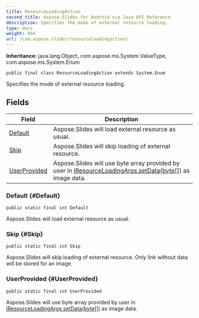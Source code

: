 ```yaml
---
title: ResourceLoadingAction
second_title: Aspose.Slides for Android via Java API Reference
description: Specifies the mode of external resource loading.
type: docs
weight: 464
url: /com.aspose.slides/resourceloadingaction/
---
```

**Inheritance:**
java.lang.Object, com.aspose.ms.System.ValueType, com.aspose.ms.System.Enum
```
public final class ResourceLoadingAction extends System.Enum
```

Specifies the mode of external resource loading.
## Fields

| Field | Description |
| --- | --- |
| [Default](#Default) | Aspose.Slides will load external resource as usual. |
| [Skip](#Skip) | Aspose.Slides will skip loading of external resource. |
| [UserProvided](#UserProvided) | Aspose.Slides will use byte array provided by user in [IResourceLoadingArgs.setData(byte[])](../../com.aspose.slides/iresourceloadingargs\#setData-byte---) as image data. |
### Default {#Default}
```
public static final int Default
```


Aspose.Slides will load external resource as usual.

### Skip {#Skip}
```
public static final int Skip
```


Aspose.Slides will skip loading of external resource. Only link without data will be stored for an image.

### UserProvided {#UserProvided}
```
public static final int UserProvided
```


Aspose.Slides will use byte array provided by user in [IResourceLoadingArgs.setData(byte[])](../../com.aspose.slides/iresourceloadingargs\#setData-byte---) as image data.

